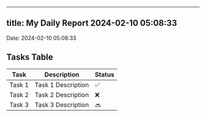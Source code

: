 
---
title: My Daily Report 2024-02-10 05:08:33
---

Date: 2024-02-10 05:08:33

## Tasks Table

| Task | Description | Status |
|------|-------------|--------|
| Task 1 | Task 1 Description | ✅ |
| Task 2 | Task 2 Description | ❌ |
| Task 3 | Task 3 Description | 🔜 |
